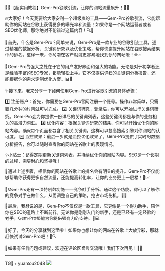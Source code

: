 🎉🚀【超实用教程】Gem-Pro谷歌引流，让你的网站流量飙升！🚀🎉

🔥大家好！今天我要给大家安利一个超级棒的工具——Gem-Pro谷歌引流，它能帮助你的网站在谷歌上获得更多的曝光率和流量！如果你是一个网站运营者或者SEO优化师，那你绝对不能错过这篇内容！🔍🎯

🌈首先，什么是Gem-Pro？简单来说，Gem-Pro是一款专业的谷歌引流工具，通过精准的数据分析、关键词研究以及优化策略，帮你快速提升网站在谷歌搜索结果中的排名。这样一来，你的潜在客户就能更容易地找到你的网站啦！🌐📈

🌟Gem-Pro的强大之处在于它的用户友好界面和强大的功能。无论是对于初学者还是经验丰富的SEO专家，都能轻松上手。它不仅提供详细的关键词分析报告，还能根据你的需求定制优化方案。📊📝

✨接下来，我来分享一下如何使用Gem-Pro进行谷歌引流的具体步骤：

1️⃣ 注册账户：首先，你需要在Gem-Pro官网注册一个账号。操作非常简单，只需要几分钟的时间就可以完成。
2️⃣ 关键词研究：登录后，你可以开始进行关键词研究。Gem-Pro会为你提供一份详尽的关键词列表，这些关键词都是与你的业务相关的高潜力词汇。
3️⃣ 优化内容：根据关键词研究的结果，你可以开始优化你的网站内容。确保每个页面都包含了相关关键词，这样可以提高搜索引擎对你网站的认可度。
4️⃣ 监控效果：最后一步就是监控优化效果了。Gem-Pro提供了实时的数据分析报告，你可以随时查看你的网站在谷歌上的表现情况。

💡小贴士：记得定期更新关键词列表，并持续优化你的网站内容。SEO是一个长期的过程，需要耐心和坚持哦！

🌈通过上述步骤，相信你的网站在谷歌上的排名会有明显的提升。Gem-Pro不仅能够帮助你获得更多自然流量，还能提高转化率，让你的业务更上一层楼！🌟📈

🎯Gem-Pro还有一项特别的功能——竞争对手分析。通过这个功能，你可以了解你的竞争对手在做什么，从而调整自己的策略，抢占市场先机。🎯💼

🎁最后，我想说的是，Gem-Pro不仅仅是一款工具，它更像是一个得力助手，陪伴你在SEO的道路上不断前行。无论你是刚刚入门的新手，还是已经有一定经验的老手，Gem-Pro都能为你提供强有力的支持。💪💻

🌈好了，今天的分享就到这里啦！如果你也想让你的网站在谷歌上大放异彩，那就赶快试试Gem-Pro吧！🚀🔍

💌如果有任何问题或建议，欢迎在评论区留言交流哦！我们下次再见！👋🌟

---

TG💪+ yuantou2048  ![](https://github.com/user-attachments/assets/42a5a4a5-fea9-4a1d-8aa0-73e57e430cca)